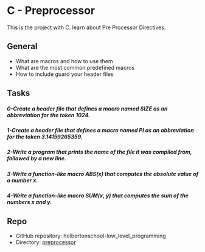 # C - Preprocessor

This is the project with C.
learn about Pre Processor Directives.

## General 

* What are macros and how to use them
* What are the most common predefined macros
* How to include guard your header files

## Tasks

##### 0-Create a header file that defines a macro named SIZE as an abbreviation for the token 1024.


##### 1-Create a header file that defines a macro named PI as an abbreviation for the token 3.14159265359.


##### 2-Write a program that prints the name of the file it was compiled from, followed by a new line.


##### 3-Write a function-like macro ABS(x) that computes the absolute value of a number x.


##### 4-Write a function-like macro SUM(x, y) that computes the sum of the numbers x and y.


## Repo
* GitHub repository: holbertonschool-low_level_programming
* Directory: [preprocessor](https://github.com/ydroal/holbertonschool-low_level_programming/tree/master/preprocessor)

